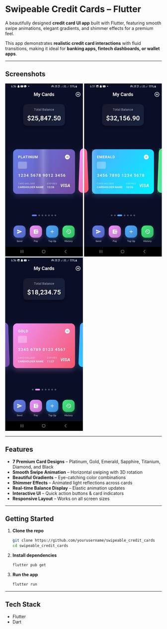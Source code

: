 
#  Swipeable Credit Cards – Flutter

A beautifully designed **credit card UI app** built with Flutter, featuring smooth swipe animations, elegant gradients, and shimmer effects for a premium feel.

This app demonstrates **realistic credit card interactions** with fluid transitions, making it ideal for **banking apps, fintech dashboards, or wallet apps**.

---

##  Screenshots

<div align="left">
  <img src="assets/card1.jpg" width="250"/>
  <img src="assets/card2.jpg" width="250"/>
  <img src="assets/card3.jpg" width="250"/>
</div>  

---

##  Features

*  **7 Premium Card Designs** – Platinum, Gold, Emerald, Sapphire, Titanium, Diamond, and Black
*  **Smooth Swipe Animation** – Horizontal swiping with 3D rotation
*  **Beautiful Gradients** – Eye-catching color combinations
*  **Shimmer Effects** – Animated light reflections across cards
*  **Real-time Balance Display** – Elastic animation updates
*  **Interactive UI** – Quick action buttons & card indicators
*  **Responsive Layout** – Works on all screen sizes

---

##  Getting Started

1. **Clone the repo**

   ```bash
   git clone https://github.com/yourusername/swipeable_credit_cards
   cd swipeable_credit_cards
   ```

2. **Install dependencies**

   ```bash
   flutter pub get
   ```

3. **Run the app**

   ```bash
   flutter run
   ```


---

##  Tech Stack

* Flutter 
* Dart 

